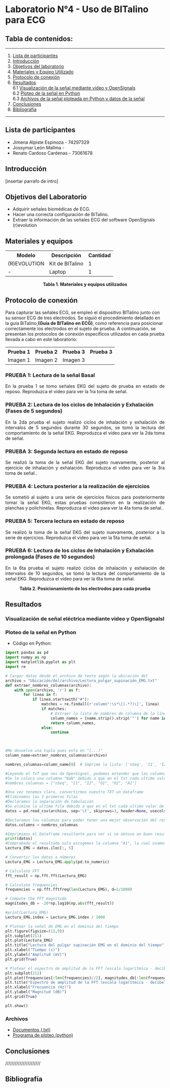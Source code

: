 # Laboratorio N°4 - Uso de BITalino para ECG

## Tabla de contenidos:
 __________________________________________________________________________________________________
1. [Lista de participantes](#t1)
2. [Introducción](#t2)
3. [Objetivos del laboratorio](#t3)
4. [Materiales y Equipo Utilizado](#t4)
5. [Protocolo de conexión](#t5)
6. [Resultados](#t6)\
   6.1 [Visualización de la señal mediante video y OpenSignals ](#t7)\
   6.2 [Ploteo de la señal en Python](#t8)\
   6.3 [Archivos de la señal ploteada en Python y datos de la señal](#t9)
7. [Conclusiones](#t10)
8. [Bibliografía](#t11)
__________________________________________________________________________________________________
## **Lista de participantes** <a name = "t1"></a>
* Jimena Alpiste Espinoza - 74297329
* Jossymar León Mallma - 
* Renato Cardoso Cardenas - 73061678

## Introducción  <a name = "t2"></a>
[insertar parrafo de intro]

## **Objetivos del Laboratorio** <a name = "t3"></a>
* Adquirir señales biomédicas de ECG.
* Hacer una correcta configuración de BiTalino.
* Extraer la información de las señales ECG del software OpenSignals (r)evolution
  
## **Materiales y equipos** <a name="t4"></a>
<table align="center">
  <tr>
    <th>Modelo</th>
    <th>Descripción</th>
    <th>Cantidad</th>
  </tr>
  <tr>
    <td>(R)EVOLUTION</td>
    <td>Kit de BITalino</td>
    <td>1</td>
  </tr>
  <tr>
    <td>-</td>
    <td>Laptop</td>
    <td>1</td>
  </tr>
</table>
<p align="center">
  <b>Tabla 1. Materiales y equipos utilizados</b>
</p>

## Protocolo de conexión <a name="t5"></a>
Para capturar las señales ECG, se empleó el dispositivo BITalino junto con su sensor ECG de tres electrodos. Se siguió el procedimiento detallado en la guía BiTalino,**(Guía de BITalino en ECG)**, como referencia para posicionar correctamente los electrodos en el sujeto de prueba. A continuación, se presentan los protocolos de conexión específicos utilizados en cada prueba llevada a cabo en este laboratorio:

<table align="center">
  <tr>
    <th>Prueba 1</th>
    <th>Prueba 2</th>
    <th>Prueba 3</th>
    <th>Prueba 3</th>
  </tr>
  <tr>
    <td>Imagen 1</td>
    <td>Imagen 2</td>
    <td>Imagen 3</td>
  </tr>
 
</table>

### PRUEBA 1: Lectura de la señal Basal  <br>
<p align="justify">
En la prueba 1 se tomo señales EKG del sujeto de prueba en estado de reposo. Reproduzca el video para ver la 1ra toma de señal.<br>
</p>

### PRUEBA 2: Lectura de los ciclos de Inhalación y Exhalación (Fases de 5 segundos)  <br>
<p align="justify">
En la 2da prueba el sujeto realizó ciclos de inhalación y exhalación de intervalos de 5 segundos durante 30 segundos, se tomó la lectura del comportamiento de la señal EKG. Reproduzca el video para ver la 2da toma de señal.<br>
</p>

### PRUEBA 3: Segunda lectura en estado de reposo  <br>
<p align="justify">
Se realizó la toma de la señal EKG del sujeto nuevamente, posterior al ejercicio de inhalación y exhalación. Reproduzca el video para ver la 3ra toma de señal..<br>
</p>

### PRUEBA 4: Lectura posterior a la realización de ejercicios  <br>
<p align="justify">
Se sometió al sujeto a una serie de ejercicios físicos para posteriormente tomar la señal EKG, estas pruebas consistieron en la realización de planchas y polichinelas. Reproduzca el video para ver la 4ta toma de señal..<br>
</p>

### PRUEBA 5: Tercera lectura en estado de reposo  <br>
<p align="justify">
Se realizó la toma de la señal EKG del sujeto nuevamente, posterior a la serie de ejercicios. Reproduzca el video para ver la 5ta toma de señal.<br>
</p>

### PRUEBA 6: Lectura de los ciclos de Inhalación y Exhalación prolongada (Fases de 10 segundos)  <br>
<p align="justify">
En la 6ta prueba el sujeto realizó ciclos de inhalación y exhalación de intervalos de 10 segundos, se tomó la lectura del comportamiento de la señal EKG. Reproduzca el video para ver la 6ta toma de señal.<br>
</p>





<p align="center">
  <b>Tabla 2. Posicionamiento de los electrodos para cada prueba</b>
</p>

## **Resultados** <a name="t6"></a>
### **Visualización de señal eléctrica mediante video y OpenSignalsl** <a name="t7"></a>






### **Ploteo de la señal en Python** <a name="t8"></a>
- Código en Python:
```python
import pandas as pd
import numpy as np
import matplotlib.pyplot as plt
import re

# Cargar datos desde el archivo de texto según la ubicación del 
archivo = "Ubicación/del/archivo/Lectura_pulgar_supinación_EMG.txt"
def extraer_nombres_columnas(archivo):
    with open(archivo, 'r') as f:
        for linea in f:
            if linea.startswith("#"):
                matches = re.findall(r'column":\s*\[(.*?)\]', linea)
                if matches:
                    # Extraer la lista de nombres de columna de la línea
                    column_names = [name.strip().strip('"') for name in matches[0].split(',')]
                    return column_names,
                else:
                    continue


                    
#Me devuelve una tupla pues esta en "(...)"
column_name=extraer_nombres_columnas(archivo)

nombres_columnas=column_name[0]  # Imprime la lista: ['nSeq', 'I1', 'I2', 'O1', 'O2', 'A1']

#Leyendo el TxT que nos da OpenSignal, podemos entender que las columnas para nuestro Dataframe serán las siguientes:
#Se le coloca una columna "NaN" debido a que en el txt cada ultimo valor de fila tiene un espacio que lee como NaN
#nombres_columnas = ["nSeq", "I1", "I2", "O1", "O2", "A1"]

#Una vez tenemos claro, convertirmos nuestro TXT un dataframe
#Eliminamos las 3 primeras filas
#Declaramos la separación de tabulación
#Se elimina la ultima fila debido a que en el txt cada ultimo valor de fila tiene un espacio que se lee como NaN
datos = pd.read_csv(archivo, sep='\t', skiprows=3, header=None, usecols=[0, 1 ,2,3,4,5])

#Declaramos las columnas para poder tener una mejor observación del resultado
datos.columns = nombres_columnas

#Imprimimos el Dataframe resultante para ver si se obtuvo un buen resultado
print(datos)
#Comprobado el resultado solo escogemos la columna "A1", la cual usamos para nuestra medición
Lectura_EMG = datos.iloc[:, 5]

# Convertir los datos a números
Lectura_EMG = Lectura_EMG.apply(pd.to_numeric)

# Calculate FFT
fft_result = np.fft.fft(Lectura_EMG)

# Calculate frequencies
frequencies = np.fft.fftfreq(len(Lectura_EMG), d=1/1000)

# Compute the FFT magnitude
magnitudes_db = -20*np.log10(np.abs(fft_result))

#print(Lectura_EMG)
Lectura_EMG.index = Lectura_EMG.index / 1000

# Plotear la señal de EMG en el dominio del tiempo
plt.figure(figsize=(13,9))
plt.subplot(211)
plt.plot(Lectura_EMG)
plt.title("Lectura del pulgar supinación EMG en el dominio del tiempo")
plt.xlabel("Tiempo (s)")
plt.ylabel("Amplitud (mV)")
plt.grid(True)

# Plotear el espectro de amplitud de la FFT (escala logarítmica - decibelios)
plt.subplot(212)
plt.plot(frequencies[:len(frequencies)//2], magnitudes_db[:len(frequencies)//2])
plt.title("Espectro de amplitud de la FFT (escala logarítmica - decibelios)")
plt.xlabel("Frecuencia (Hz)")
plt.ylabel("Magnitud (dB)")
plt.grid(True)

plt.show()
```
### **Archivos** <a name="t9"></a>
- [Documentos (.txt)](https://github.com/renatog2500/inb_2024_gh12/tree/be701a0d1b2c92ef9167bfc775c26846401e695d/Documentaci%C3%B3n/EMG)
- [Programa de ploteo (python)](https://github.com/renatog2500/inb_2024_gh12/blob/be701a0d1b2c92ef9167bfc775c26846401e695d/Software/Ploteo_de_datos_lab3.py)

## **Conclusiones** <a name="t10"></a>

//////////////////////

## **Bibliografía** <a name="t11"></a>



